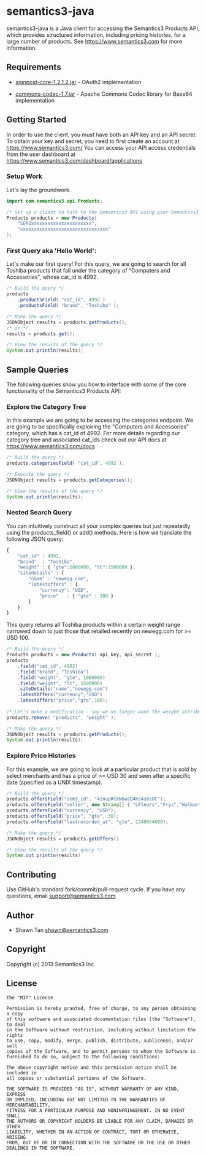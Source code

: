 # semantics3-java
semantics3-java is a Java client for accessing the Semantics3 Products API, which provides structured information, including pricing histories, for a large number of products.
See https://www.semantics3.com for more information.

## Requirements
* [signpost-core-1.2.1.2.jar](https://oauth-signpost.googlecode.com/files/signpost-core-1.2.1.2.jar) - OAuth2 implementation
  
* [commons-codec-1.7.jar](http://repo1.maven.org/maven2/commons-codec/commons-codec/1.7/commons-codec-1.7.jar) - Apache Commons Codec library for Base64 implementation

## Getting Started

In order to use the client, you must have both an API key and an API secret. To obtain your key and secret, you need to first create an account at
https://www.semantics3.com/
You can access your API access credentials from the user dashboard at https://www.semantics3.com/dashboard/applications

### Setup Work

Let's lay the groundwork.

```java
import com.semantics3.api.Products;

/* Set up a client to talk to the Semantics3 API using your Semantics3 API Credentials */
Products products = new Products(
	"SEM3xxxxxxxxxxxxxxxxxxxxxx",
	"xxxxxxxxxxxxxxxxxxxxxxxxxxxxxxxx"
);
```

### First Query aka 'Hello World':

Let's make our first query! For this query, we are going to search for all Toshiba products that fall under the category of "Computers and Accessories", whose cat_id is 4992. 

```java
/* Build the query */
products
    .productsField( "cat_id", 4992 )
    .productsField( "brand", "Toshiba" );

/* Make the query */
JSONObject results = products.getProducts();
/* or */
results = products.get();

/* View the results of the query */
System.out.println(results);
```

## Sample Queries

The following queries show you how to interface with some of the core functionality of the Semantics3 Products API:

### Explore the Category Tree

In this example we are going to be accessing the categories endpoint. We are going to be specifically exploiring the "Computers and Accessories" category, which has a cat_id of 4992. For more details regarding our category tree and associated cat_ids check out our API docs at https://www.semantics3.com/docs

```java
/* Build the query */
products.categoriesField( "cat_id", 4992 );

/* Execute the query */
JSONObject results = products.getCategories();

/* View the results of the query */
System.out.println(results);
```

### Nested Search Query

You can intuitively construct all your complex queries but just repeatedly using the products_field() or add() methods.
Here is how we translate the following JSON query:

```javascript
{
	"cat_id" : 4992, 
	"brand"  : "Toshiba",
	"weight" : { "gte":1000000, "lt":1500000 },
	"sitedetails" : {
		"name" : "newegg.com",
		"latestoffers" : {
			"currency": "USD",
			"price"   : { "gte" : 100 } 
		}
	}
}
```


This query returns all Toshiba products within a certain weight range narrowed down to just those that retailed recently on newegg.com for >= USD 100.

```java
/* Build the query */
Products products = new Products( api_key, api_secret );
products
	.field("cat_id", 4992)
	.field("brand", "Toshiba")
	.field("weight", "gte", 1000000)
	.field("weight", "lt", 1500000)
	.siteDetails("name","newegg.com")
	.latestOffers("currency","USD")
	.latestOffers("price","gte",100);
	
/* Let's make a modification - say we no longer want the weight attribute */
products.remove( "products", "weight" );

/* Make the query */
JSONObject results = products.getProducts();
System.out.println(results);
```



### Explore Price Histories
For this example, we are going to look at a particular product that is sold by select merchants and has a price of >= USD 30 and seen after a specific date (specified as a UNIX timestamp).

```java
/* Build the query */
products.offersField("sem3_id", "4znupRCkN6w2Q4Ke4s6sUC");
products.offersField("seller", new String[] { "LFleurs","Frys","Walmart" });
products.offersField("currency", "USD");
products.offersField("price", "gte", 30);
products.offersField("lastrecorded_at", "gte", 1348654600);

/* Make the query */
JSONObject results = products.getOffers()

/* View the results of the query */
System.out.println(results)
```



## Contributing
Use GitHub's standard fork/commit/pull-request cycle.  If you have any questions, email <support@semantics3.com>.

## Author

* Shawn Tan <shawn@semantics3.com>

## Copyright

Copyright (c) 2013 Semantics3 Inc.

## License

    The "MIT" License
    
    Permission is hereby granted, free of charge, to any person obtaining a copy
    of this software and associated documentation files (the "Software"), to deal
    in the Software without restriction, including without limitation the rights
    to use, copy, modify, merge, publish, distribute, sublicense, and/or sell
    copies of the Software, and to permit persons to whom the Software is
    furnished to do so, subject to the following conditions:
    
    The above copyright notice and this permission notice shall be included in
    all copies or substantial portions of the Software.
    
    THE SOFTWARE IS PROVIDED "AS IS", WITHOUT WARRANTY OF ANY KIND, EXPRESS
    OR IMPLIED, INCLUDING BUT NOT LIMITED TO THE WARRANTIES OF MERCHANTABILITY,
    FITNESS FOR A PARTICULAR PURPOSE AND NONINFRINGEMENT. IN NO EVENT SHALL
    THE AUTHORS OR COPYRIGHT HOLDERS BE LIABLE FOR ANY CLAIM, DAMAGES OR OTHER
    LIABILITY, WHETHER IN AN ACTION OF CONTRACT, TORT OR OTHERWISE, ARISING
    FROM, OUT OF OR IN CONNECTION WITH THE SOFTWARE OR THE USE OR OTHER
    DEALINGS IN THE SOFTWARE.


